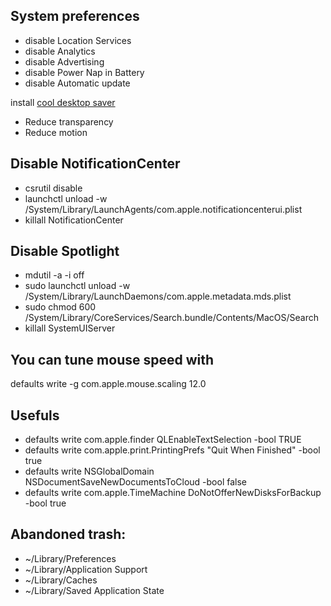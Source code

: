 ## System preferences
* disable Location Services
* disable Analytics
* disable Advertising
* disable Power Nap in Battery
* disable Automatic update

install [cool desktop saver](//github.com/pedrommcarrasco/Brooklyn/releases/download/1.0.0/Brooklyn.saver.zip)

* Reduce transparency
* Reduce motion

## Disable NotificationCenter
* csrutil disable
* launchctl unload -w /System/Library/LaunchAgents/com.apple.notificationcenterui.plist
* killall NotificationCenter

## Disable Spotlight
* mdutil -a -i off
* sudo launchctl unload -w /System/Library/LaunchDaemons/com.apple.metadata.mds.plist
* sudo chmod 600 /System/Library/CoreServices/Search.bundle/Contents/MacOS/Search
* killall SystemUIServer

## You can tune mouse speed with
defaults write -g com.apple.mouse.scaling 12.0

## Usefuls
* defaults write com.apple.finder QLEnableTextSelection -bool TRUE
* defaults write com.apple.print.PrintingPrefs "Quit When Finished" -bool true
* defaults write NSGlobalDomain NSDocumentSaveNewDocumentsToCloud -bool false
* defaults write com.apple.TimeMachine DoNotOfferNewDisksForBackup -bool true

## Abandoned trash:
* ~/Library/Preferences
* ~/Library/Application Support
* ~/Library/Caches
* ~/Library/Saved Application State
